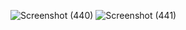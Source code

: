 ![Screenshot (440)](https://github.com/Esshankhan/Lab_6/assets/157650136/b4a53695-dcc1-4a85-ac60-e99479f7765c)
![Screenshot (441)](https://github.com/Esshankhan/Lab_6/assets/157650136/54f2f382-da00-4bd2-87ca-448244e4ef5c)
